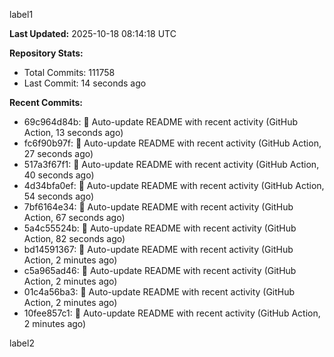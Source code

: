
label1 
<!-- ACTIVITY_START -->
**Last Updated:** 2025-10-18 08:14:18 UTC

**Repository Stats:**
- Total Commits: 111758
- Last Commit: 14 seconds ago

**Recent Commits:**
- 69c964d84b: 🤖 Auto-update README with recent activity (GitHub Action, 13 seconds ago)
- fc6f90b97f: 🤖 Auto-update README with recent activity (GitHub Action, 27 seconds ago)
- 517a3f67f1: 🤖 Auto-update README with recent activity (GitHub Action, 40 seconds ago)
- 4d34bfa0ef: 🤖 Auto-update README with recent activity (GitHub Action, 54 seconds ago)
- 7bf6164e34: 🤖 Auto-update README with recent activity (GitHub Action, 67 seconds ago)
- 5a4c55524b: 🤖 Auto-update README with recent activity (GitHub Action, 82 seconds ago)
- bd14591367: 🤖 Auto-update README with recent activity (GitHub Action, 2 minutes ago)
- c5a965ad46: 🤖 Auto-update README with recent activity (GitHub Action, 2 minutes ago)
- 01c4a56ba3: 🤖 Auto-update README with recent activity (GitHub Action, 2 minutes ago)
- 10fee857c1: 🤖 Auto-update README with recent activity (GitHub Action, 2 minutes ago)
<!-- ACTIVITY_END -->

label2

